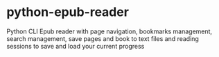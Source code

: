 # python-epub-reader
Python CLI Epub reader with page navigation, bookmarks management, search management, save pages and book to text files and reading sessions to save and load your current progress
